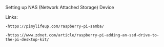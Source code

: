 Setting up NAS (Network Attached Storage) Device

Links:

	-https://pimylifeup.com/raspberry-pi-samba/
  
	-https://www.zdnet.com/article/raspberry-pi-adding-an-ssd-drive-to-the-pi-desktop-kit/

